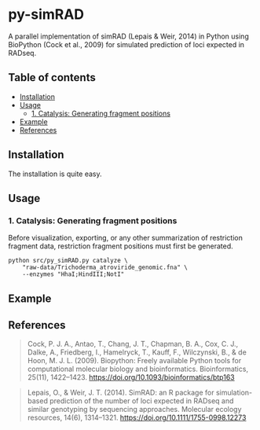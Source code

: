 # py-simRAD
A parallel implementation of simRAD (Lepais & Weir, 2014) in Python using BioPython (Cock et al., 2009) for simulated prediction of loci expected in RADseq.

## Table of contents
* [Installation](#installation)
* [Usage](#usage)
  * [1. Catalysis: Generating fragment positions](#1-catalysis-generating-fragment-positions)
* [Example](#example)
* [References](#references)

## Installation
The installation is quite easy.

## Usage
### 1. Catalysis: Generating fragment positions
Before visualization, exporting, or any other summarization of restriction fragment data, restriction fragment positions must first be generated.
```
python src/py_simRAD.py catalyze \
    "raw-data/Trichoderma_atroviride_genomic.fna" \
    --enzymes "HhaI;HindIII;NotI"
```

## Example

## References

> Cock, P. J. A., Antao, T., Chang, J. T., Chapman, B. A., Cox, C. J., Dalke, A., Friedberg, I., Hamelryck, T., Kauff, F., Wilczynski, B., & de Hoon, M. J. L. (2009). Biopython: Freely available Python tools for computational molecular biology and bioinformatics. Bioinformatics, 25(11), 1422–1423. https://doi.org/10.1093/bioinformatics/btp163


> Lepais, O., & Weir, J. T. (2014). SimRAD: an R package for simulation-based prediction of the number of loci expected in RADseq and similar genotyping by sequencing approaches. Molecular ecology resources, 14(6), 1314–1321. https://doi.org/10.1111/1755-0998.12273